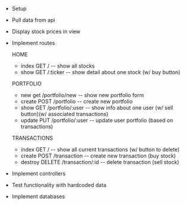- Setup
- Pull data from api
- Display stock prices in view
- Implement routes

    HOME   
    - index GET / -- show all stocks
    - show GET /:ticker -- show detail about one stock (w/ buy button)

    PORTFOLIO
    - new get /portfolio/new -- show new portfolio form
    - create POST /portfolio -- create new portfolio
    - show GET /portfolio/:user -- show info about one user (w/ sell button)(w/ associated transactions)
    - update PUT /portfolio/:user -- update user portfolio (based on transactions)

    TRANSACTIONS
    - index GET / -- show all current transactions (w/ button to delete)
    - create POST /transaction -- create new transaction (buy stock)
    - destroy DELETE /transaction/:id -- delete transaction (sell stock)

- Implement controllers
- Test functionality with hardcoded data
- Implement databases